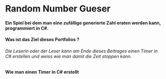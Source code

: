 #  Random Number Gueser
#### Ein Spiel bei dem man eine zufällige generierte Zahl eraten werden kann, programmiert in C#.


#### Was ist das Ziel dieses Portfolios ?
###### Die Leserin oder der Leser kann am Ende dieses Beitrages einen Timer in C# erstellen und weiss wie man damit die Zeit stoppen kann. 


#### Wie man einen Timer in C# erstellt
